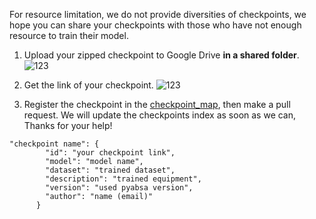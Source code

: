 For resource limitation, we do not provide diversities of checkpoints, we hope you can share your checkpoints with those
who have not enough resource to train their model.

1. Upload your zipped checkpoint to Google Drive **in a shared folder**.
   ![123](../documents/pic/pic1.png)

2. Get the link of your checkpoint.
   ![123](../documents/pic/pic2.png)

3. Register the checkpoint in the [checkpoint_map](../checkpoint_map.json), then make a pull request. We will update the
   checkpoints index as soon as we can, Thanks for your help!

```
"checkpoint name": {
        "id": "your checkpoint link",
        "model": "model name",
        "dataset": "trained dataset",
        "description": "trained equipment",
        "version": "used pyabsa version",
        "author": "name (email)"
      }
```
